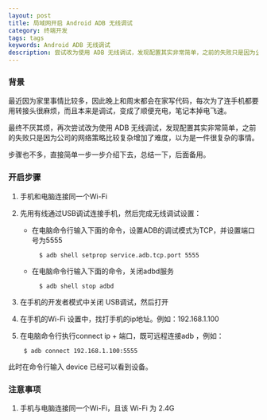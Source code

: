 ```yaml
---
layout: post
title: 局域网开启 Android ADB 无线调试
category: 终端开发
tags: tags
keywords: Android ADB 无线调试
description: 尝试改为使用 ADB 无线调试，发现配置其实非常简单，之前的失败只是因为公司的网络策略比较复杂增加了难度，以为是一件很复杂的事情。
---
```


### 背景

最近因为家里事情比较多，因此晚上和周末都会在家写代码，每次为了连手机都要用转接头很麻烦，而且本来是调试，变成了顺便充电，笔记本掉电飞速。

最终不厌其烦，再次尝试改为使用 ADB 无线调试，发现配置其实非常简单，之前的失败只是因为公司的网络策略比较复杂增加了难度，以为是一件很复杂的事情。

步骤也不多，直接简单一步一步介绍下去，总结一下，后面备用。

### 开启步骤

1. 手机和电脑连接同一个Wi-Fi

2. 先用有线通过USB调试连接手机，然后完成无线调试设置：

    - 在电脑命令行输入下面的命令，设置ADB的调试模式为TCP，并设置端口号为5555

            $ adb shell setprop service.adb.tcp.port 5555

    - 在电脑命令行输入下面的命令，关闭adbd服务

            $ adb shell stop adbd

3. 在手机的开发者模式中关闭 USB调试，然后打开

4. 在手机的Wi-Fi 设置中，找打手机的ip地址。例如：192.168.1.100

5. 在电脑命令行执行connect ip + 端口，既可远程连接adb ，例如：

        $ adb connect 192.168.1.100:5555

此时在命令行输入 device 已经可以看到设备。

### 注意事项

1. 手机与电脑连接同一个Wi-Fi，且该 Wi-Fi 为 2.4G



